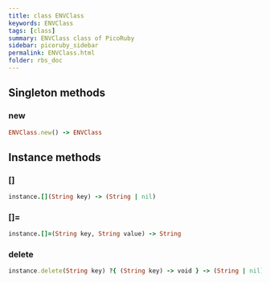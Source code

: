 ```yaml
---
title: class ENVClass
keywords: ENVClass
tags: [class]
summary: ENVClass class of PicoRuby
sidebar: picoruby_sidebar
permalink: ENVClass.html
folder: rbs_doc
---
```

## Singleton methods
### new

```ruby
ENVClass.new() -> ENVClass
```
## Instance methods
### []

```ruby
instance.[](String key) -> (String | nil)
```
### []=

```ruby
instance.[]=(String key, String value) -> String
```
### delete

```ruby
instance.delete(String key) ?{ (String key) -> void } -> (String | nil)
```
